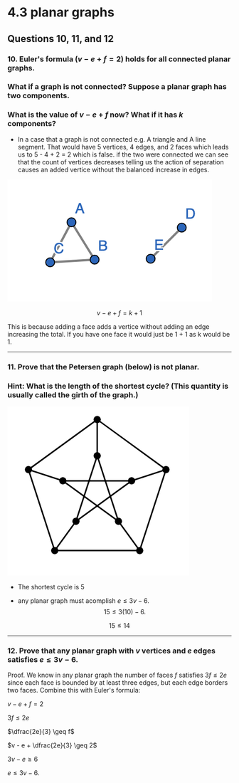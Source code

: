 # 4.3 planar graphs

## Questions 10, 11, and 12

### **10.** Euler's formula $(v - e + f = 2)$ holds for all connected planar graphs. 
### What if a graph is not connected? Suppose a planar graph has two components. 
### What is the value of $v - e + f$ now? What if it has $k$ components?

- In a case that a graph is not connected e.g. A triangle and A line segment. 
That would have 5 vertices, 4 edges, and 2 faces which leads us to 5 - 4 + 2 = 2 which is false. 
if the two were connected we can see that the count of vertices decreases telling us the action of separation causes an added vertice without the balanced increase in edges. 

![Image of graph](https://github.com/FunnyManAnar/csc208-main/blob/main/Screenshot%202024-06-04%20at%208.32.23%20AM.png)

$$v - e + f = k + 1$$

This is because adding a face adds a vertice without adding an edge increasing the total.
If you have one face it would just be 1 + 1 as k would be 1. 

***

### **11.** Prove that the Petersen graph (below) is not planar. 
### Hint: What is the length of the shortest cycle? (This quantity is usually called the girth of the graph.)

![Image of graph](https://github.com/FunnyManAnar/csc208-main/blob/main/Screenshot%202024-06-04%20at%203.15.57%20AM.png)

- The shortest cycle is 5

- any planar graph must acomplish $e \le 3v - 6\text{.}$    
 $$15 \le 3(10)-6\text{.}$$
 
 $$15 \le 14$$
***

### **12.** Prove that any planar graph with $v$ vertices and $e$ edges satisfies  $e \le 3v - 6\text{.}$ 

Proof. We know in any planar graph the number of faces $f$ satisfies $3f \le 2e$ since each face is bounded by at least three edges, but each edge borders two faces. Combine this with Euler's formula:



$v - e + f = 2$

$3f \le 2e$

$\dfrac{2e}{3} \geq f$

$v - e + \dfrac{2e}{3} \geq 2$

$3v - e \geq 6$

$e \le 3v - 6\text{.}$ 
